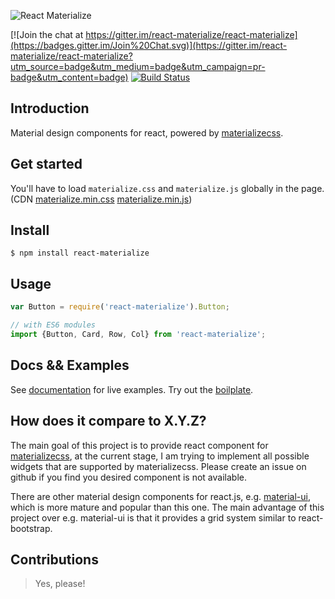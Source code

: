 ![React Materialize](https://cloud.githubusercontent.com/assets/4152819/12703340/23b90e56-c841-11e5-933a-99bfa107db07.jpg)

[![Join the chat at https://gitter.im/react-materialize/react-materialize](https://badges.gitter.im/Join%20Chat.svg)](https://gitter.im/react-materialize/react-materialize?utm_source=badge&utm_medium=badge&utm_campaign=pr-badge&utm_content=badge)
[![Build
Status](https://travis-ci.org/react-materialize/react-materialize.svg?branch=master)](https://travis-ci.org/react-materialize/react-materialize)

## Introduction

Material design components for react, powered by [materializecss](http://materializecss.com/).

## Get started

You'll have to load `materialize.css` and `materialize.js` globally in the page. (CDN [materialize.min.css](https://cdnjs.cloudflare.com/ajax/libs/materialize/0.97.5/css/materialize.min.css)
[materialize.min.js](https://cdnjs.cloudflare.com/ajax/libs/materialize/0.97.5/js/materialize.min.js))

## Install

```
$ npm install react-materialize
```

## Usage

``` javascript
var Button = require('react-materialize').Button;

// with ES6 modules
import {Button, Card, Row, Col} from 'react-materialize';
```

## Docs && Examples

See [documentation](https://react-materialize.github.io) for live examples. Try out the [boilplate](https://github.com/react-materialize/webpack-boilplate).

## How does it compare to X.Y.Z?

The main goal of this project is to provide react component for
[materializecss](https://materializecss.com), at the current stage, I am
trying to implement all possible widgets that are supported by materializecss.
Please create an issue on github if you find you desired component is not
available.

There are other material design components for react.js, e.g. [material-ui](http://material-ui.com/),
which is more mature and popular than this one.
The main advantage of this project over e.g. material-ui is that it provides a
grid system similar to react-bootstrap.

## Contributions

> Yes, please!
